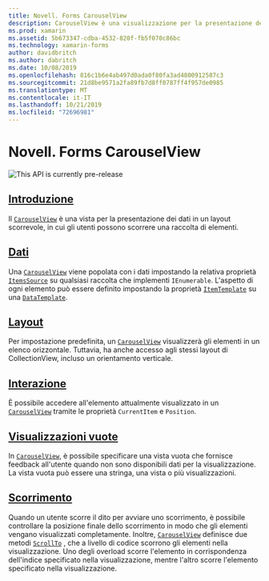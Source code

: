```yaml
---
title: Novell. Forms CarouselView
description: CarouselView è una visualizzazione per la presentazione dei dati in un layout scorrevole, in cui gli utenti possono scorrere rapidamente una raccolta di elementi.
ms.prod: xamarin
ms.assetid: 5b673347-cdba-4532-820f-fb5f070c86bc
ms.technology: xamarin-forms
author: davidbritch
ms.author: dabritch
ms.date: 10/08/2019
ms.openlocfilehash: 816c1b6e4ab497d0ada0f80fa3ad4800912587c3
ms.sourcegitcommit: 21d8be9571a2fa89fb7d8ff0787ff4f957de0985
ms.translationtype: MT
ms.contentlocale: it-IT
ms.lasthandoff: 10/21/2019
ms.locfileid: "72696981"
---
```

# <a name="xamarinforms-carouselview"></a>Novell. Forms CarouselView

![](~/media/shared/preview.png "This API is currently pre-release")

## <a name="introductionintroductionmd"></a>[Introduzione](introduction.md)

Il [`CarouselView`](xref:Xamarin.Forms.CarouselView) è una vista per la presentazione dei dati in un layout scorrevole, in cui gli utenti possono scorrere una raccolta di elementi.

## <a name="datapopulate-datamd"></a>[Dati](populate-data.md)

Una [`CarouselView`](xref:Xamarin.Forms.CarouselView) viene popolata con i dati impostando la relativa proprietà [`ItemsSource`](xref:Xamarin.Forms.ItemsView.ItemsSource) su qualsiasi raccolta che implementi `IEnumerable`. L'aspetto di ogni elemento può essere definito impostando la proprietà [`ItemTemplate`](xref:Xamarin.Forms.ItemsView.ItemTemplate) su una [`DataTemplate`](xref:Xamarin.Forms.DataTemplate).

## <a name="layoutlayoutmd"></a>[Layout](layout.md)

Per impostazione predefinita, un [`CarouselView`](xref:Xamarin.Forms.CarouselView) visualizzerà gli elementi in un elenco orizzontale. Tuttavia, ha anche accesso agli stessi layout di CollectionView, incluso un orientamento verticale.

## <a name="interactioninteractionmd"></a>[Interazione](interaction.md)

È possibile accedere all'elemento attualmente visualizzato in un [`CarouselView`](xref:Xamarin.Forms.CarouselView) tramite le proprietà `CurrentItem` e `Position`.

## <a name="empty-viewsemptyviewmd"></a>[Visualizzazioni vuote](emptyview.md)

In [`CarouselView`](xref:Xamarin.Forms.CarouselView), è possibile specificare una vista vuota che fornisce feedback all'utente quando non sono disponibili dati per la visualizzazione. La vista vuota può essere una stringa, una vista o più visualizzazioni.

## <a name="scrollingscrollingmd"></a>[Scorrimento](scrolling.md)

Quando un utente scorre il dito per avviare uno scorrimento, è possibile controllare la posizione finale dello scorrimento in modo che gli elementi vengano visualizzati completamente. Inoltre, [`CarouselView`](xref:Xamarin.Forms.CarouselView) definisce due metodi [`ScrollTo`](xref:Xamarin.Forms.ItemsView.ScrollTo*) , che a livello di codice scorrono gli elementi nella visualizzazione. Uno degli overload scorre l'elemento in corrispondenza dell'indice specificato nella visualizzazione, mentre l'altro scorre l'elemento specificato nella visualizzazione.
